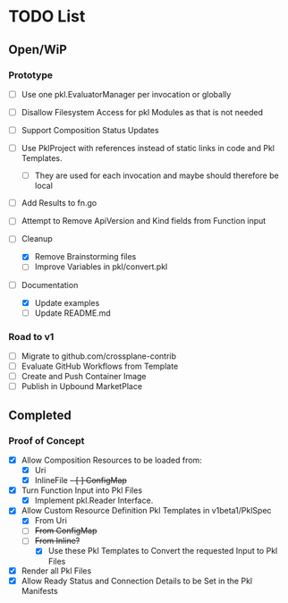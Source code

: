 # TODO List

## Open/WiP
### Prototype
- [ ] Use one pkl.EvaluatorManager per invocation or globally
- [ ] Disallow Filesystem Access for pkl Modules as that is not needed
- [ ] Support Composition Status Updates
- [ ] Use PklProject with references instead of static links in code and Pkl Templates.
  - [ ] They are used for each invocation and maybe should therefore be local
- [ ] Add Results to fn.go
- [ ] Attempt to Remove ApiVersion and Kind fields from Function input

- [ ] Cleanup
  - [x] Remove Brainstorming files
  - [ ] Improve Variables in pkl/convert.pkl

- [ ] Documentation
  - [x] Update examples
  - [ ] Update README.md

### Road to v1
- [ ] Migrate to github.com/crossplane-contrib
- [ ] Evaluate GitHub Workflows from Template
- [ ] Create and Push Container Image
- [ ] Publish in Upbound MarketPlace

## Completed
### Proof of Concept
- [x] Allow Composition Resources to be loaded from:
    - [x] Uri
    - [x] InlineFile
    ~~- [ ] ConfigMap~~
- [x] Turn Function Input into Pkl Files
    - [x] Implement pkl.Reader Interface.
- [x] Allow Custom Resource Definition Pkl Templates in v1beta1/PklSpec
    - [x] From Uri
    - [ ] ~~From ConfigMap~~
    - [ ] ~~From Inline?~~
        - [x] Use these Pkl Templates to Convert the requested Input to Pkl Files
- [x] Render all Pkl Files
- [x] Allow Ready Status and Connection Details to be Set in the Pkl Manifests
